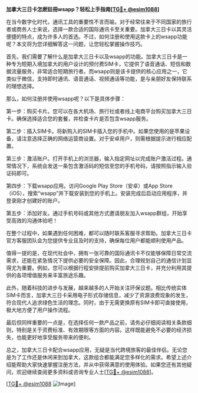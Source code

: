 **加拿大三日卡怎麽註冊wsapp？轻松上手指南[[TG💪+ @esim1088](https://t.me/s/esim1088)]**

在当今数字化时代，通讯工具的重要性不言而喻。对于经常往来于不同国家的旅行者或商务人士来说，选择一款合适的国际通讯卡至关重要。加拿大三日卡以其灵活便捷的特点，成为许多人的首选。不过，如何注册和使用这款卡上的wsapp功能呢？本文将为您详细解答这一问题，让您轻松掌握操作技巧。

首先，我们需要了解什么是加拿大三日卡以及wsapp的功能。加拿大三日卡是一种专为短期入境加拿大的用户设计的预付费SIM卡，它提供了语音通话、短信和数据流量服务，非常适合短期旅行者。而wsapp则是该卡提供的核心应用之一，它类似于微信，支持即时通讯、语音通话、视频通话等功能，是与亲朋好友保持联系的理想选择。

那么，如何注册并使用wsapp呢？以下是具体步骤：

第一步：购买卡片。您可以在各大机场、旅行社或者线上电商平台购买加拿大三日卡。确保选择适合您的套餐，并检查卡片是否包含wsapp服务。

第二步：插入SIM卡。将新购入的SIM卡插入您的手机中。如果您使用的是苹果设备，请注意选择正确的网络运营商设置。对于安卓用户，则需根据提示进行相应配置。

第三步：激活账户。打开手机上的浏览器，输入指定网址以完成账户激活过程。通常情况下，系统会发送一条包含激活码的短信至您的手机号码，请按照指示输入验证码即可。

第四步：下载wsapp应用。访问Google Play Store（安卓）或App Store（iOS），搜索“wsapp”并下载安装到您的手机上。安装完成后启动应用程序，并登录刚才创建好的账户。

第五步：添加好友。通过手机号码或其他方式邀请朋友加入wsapp群组，开始享受高效的沟通体验吧！

在整个过程中，如果遇到任何困难，都可以随时联系客服寻求帮助。加拿大三日卡官方客服团队会为您提供专业且及时的支持，确保每位用户都能顺利使用产品。

值得一提的是，在现代社会中，拥有一张可靠的国际通讯卡不仅能够保障日常交流需求，还能在紧急情况下提供必要的安全保障。因此，合理规划自己的通信计划显得尤为重要。例如，您可以根据行程安排提前购买加拿大三日卡，并充分利用其提供的各项增值服务来丰富旅途乐趣。

此外，随着科技的进步与发展，越来越多的人开始关注环保议题。相比传统实体SIM卡而言，加拿大三日卡采用电子形式存储信息，减少了资源浪费现象的发生，符合现代人追求绿色生活的理念。同时，由于无需更换原有SIM卡即可直接使用，极大地方便了用户操作流程。

最后但同样重要的一点是，在选择任何一款产品之前，请务必仔细阅读相关条款细则，特别是关于资费标准、有效期限等方面的内容。这样既能避免不必要的经济损失，也能更好地享受服务带来的便利。

总之，加拿大三日卡配合wsapp应用，无疑是当代跨境旅客的最佳伴侣。无论您是为了工作还是休闲来到加拿大，这款组合都能满足您多样化的需求。希望上述介绍能帮助大家快速掌握注册方法，并从中获得满意的使用体验。如果您还有其他疑问，欢迎继续查阅更多资料或咨询专业人士[[TG💪+ @esim1088](https://t.me/s/esim1088)]。

[[TG💪+ @esim1088](https://t.me/s/esim1088) ![Image](https://i.postimg.cc/4NQfJmqS/Snipaste-2025-05-13-00-14-12.png)]